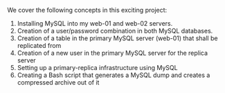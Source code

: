 We cover the following concepts in this exciting project:
1. Installing MySQL into my web-01 and web-02 servers.
2. Creation of a user/password combination in both MySQL databases.
3. Creation of a table in the primary MySQL server (web-01) that shall be replicated from
4. Creation of a new user in the primary MySQL server for the replica server
5. Setting up a primary-replica infrastructure using MySQL
6. Creating a Bash script that generates a MySQL dump and creates a compressed archive out of it
